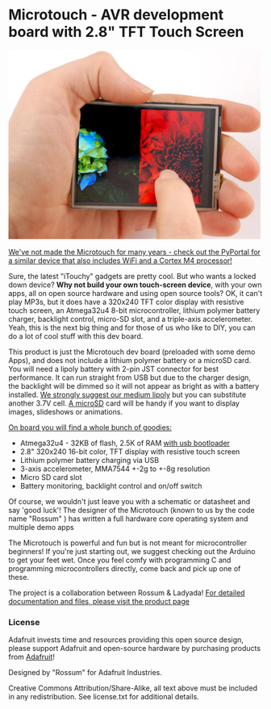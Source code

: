 # Microtouch - AVR development board with 2.8" TFT Touch Screen

<a href="http://www.adafruit.com/products/330"><img src="assets/board.jpg?raw=true" width="500px"></a>

[We've not made the Microtouch for many years - check out the PyPortal for a similar device that also includes WiFi and a Cortex M4 processor!](https://www.adafruit.com/product/4116)

Sure, the latest "iTouchy" gadgets are pretty cool. But who wants a locked down device? __Why not build your own touch-screen device__, with your own apps, all on open source hardware and using open source tools? OK, it can't play MP3s, but it does have a 320x240 TFT color display with resistive touch screen, an Atmega32u4 8-bit microcontroller, lithium polymer battery charger, backlight control, micro-SD slot, and a triple-axis accelerometer. Yeah, this is the next big thing and for those of us who like to DIY, you can do a lot of cool stuff with this dev board.

This product is just the Microtouch dev board (preloaded with some demo Apps), and does not include a lithium polymer battery or a microSD card. You will need a lipoly battery with 2-pin JST connector for best performance. It can run straight from USB but due to the charger design, the backlight will be dimmed so it will not appear as bright as with a battery installed. [We strongly suggest our medium lipoly](https://www.adafruit.com/product/258) but you can substitute another 3.7V cell. [A microSD](https://www.adafruit.com/product/102) card will be handy if you want to display images, slideshows or animations.

[On board you will find a whole bunch of goodies:](http://www.ladyada.net/products/microtouch/index.html#hardware_design)

- Atmega32u4 - 32KB of flash, 2.5K of RAM [with usb bootloader](http://www.ladyada.net/products/microtouch/index.html#bootloader)
- 2.8" 320x240 16-bit color, TFT display with resistive touch screen
- Lithium polymer battery charging via USB
- 3-axis accelerometer, MMA7544 +-2g to +-8g resolution
- Micro SD card slot
- Battery monitoring, backlight control and on/off switch

Of course, we wouldn't just leave you with a schematic or datasheet and say 'good luck'! The designer of the Microtouch (known to us by the code name "Rossum" ) has written a full hardware core operating system and multiple demo apps 

The Microtouch is powerful and fun but is not meant for microcontroller beginners! If you're just starting out, we suggest checking out the Arduino to get your feet wet. Once you feel comfy with programming C and programming microcontrollers directly, come back and pick up one of these.

The project is a collaboration between Rossum & Ladyada! [For detailed documentation and files, please visit the product page](http://www.ladyada.net/products/microtouch/index.html)

### License

Adafruit invests time and resources providing this open source design, please support Adafruit and open-source hardware by purchasing products from [Adafruit](https://www.adafruit.com)!

Designed by "Rossum" for Adafruit Industries.

Creative Commons Attribution/Share-Alike, all text above must be included in any redistribution. See license.txt for additional details.
